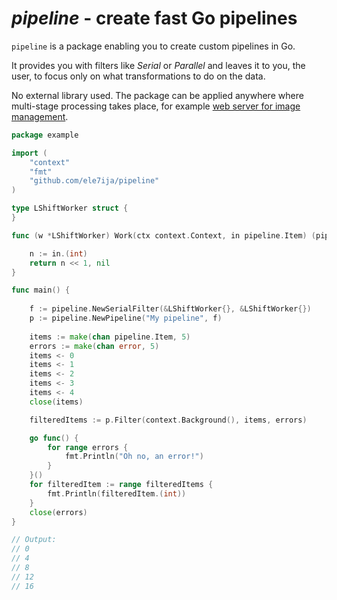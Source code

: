 # *pipeline* - create fast Go pipelines

`pipeline` is a package enabling you to create custom pipelines in Go.

It provides you with filters like *Serial* or *Parallel* and leaves it to you, 
the user, to focus only on what transformations to do on the data.

No external library used. The package can be applied anywhere where multi-stage processing
takes place, for example [web server for image management](https://github.com/ele7ija/go-pipelines).

```go
package example

import (
	"context"
	"fmt"
	"github.com/ele7ija/pipeline"
)

type LShiftWorker struct {
}

func (w *LShiftWorker) Work(ctx context.Context, in pipeline.Item) (pipeline.Item, error) {

	n := in.(int)
	return n << 1, nil
}

func main() {
	
	f := pipeline.NewSerialFilter(&LShiftWorker{}, &LShiftWorker{})
    p := pipeline.NewPipeline("My pipeline", f)
	
	items := make(chan pipeline.Item, 5)
	errors := make(chan error, 5)
	items <- 0
	items <- 1
	items <- 2
	items <- 3
	items <- 4
	close(items)

	filteredItems := p.Filter(context.Background(), items, errors)

	go func() {
		for range errors {
			fmt.Println("Oh no, an error!")
		}
	}()
	for filteredItem := range filteredItems {
		fmt.Println(filteredItem.(int))
    }
    close(errors)
}

// Output:
// 0
// 4
// 8
// 12
// 16
```

